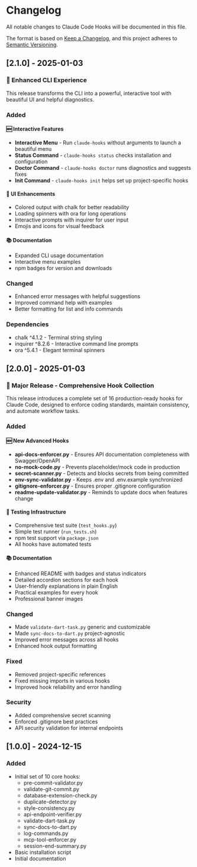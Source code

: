 # Changelog

All notable changes to Claude Code Hooks will be documented in this file.

The format is based on [Keep a Changelog](https://keepachangelog.com/en/1.0.0/),
and this project adheres to [Semantic Versioning](https://semver.org/spec/v2.0.0.html).

## [2.1.0] - 2025-01-03

### 🎨 Enhanced CLI Experience

This release transforms the CLI into a powerful, interactive tool with beautiful UI and helpful diagnostics.

### Added

#### 🆕 Interactive Features
- **Interactive Menu** - Run `claude-hooks` without arguments to launch a beautiful menu
- **Status Command** - `claude-hooks status` checks installation and configuration
- **Doctor Command** - `claude-hooks doctor` runs diagnostics and suggests fixes
- **Init Command** - `claude-hooks init` helps set up project-specific hooks

#### 🎨 UI Enhancements
- Colored output with chalk for better readability
- Loading spinners with ora for long operations
- Interactive prompts with inquirer for user input
- Emojis and icons for visual feedback

#### 📚 Documentation
- Expanded CLI usage documentation
- Interactive menu examples
- npm badges for version and downloads

### Changed
- Enhanced error messages with helpful suggestions
- Improved command help with examples
- Better formatting for list and info commands

### Dependencies
- chalk ^4.1.2 - Terminal string styling
- inquirer ^8.2.6 - Interactive command line prompts
- ora ^5.4.1 - Elegant terminal spinners

## [2.0.0] - 2025-01-03

### 🎉 Major Release - Comprehensive Hook Collection

This release introduces a complete set of 16 production-ready hooks for Claude Code, designed to enforce coding standards, maintain consistency, and automate workflow tasks.

### Added

#### 🆕 New Advanced Hooks
- **api-docs-enforcer.py** - Ensures API documentation completeness with Swagger/OpenAPI
- **no-mock-code.py** - Prevents placeholder/mock code in production
- **secret-scanner.py** - Detects and blocks secrets from being committed
- **env-sync-validator.py** - Keeps .env and .env.example synchronized
- **gitignore-enforcer.py** - Ensures proper .gitignore configuration
- **readme-update-validator.py** - Reminds to update docs when features change

#### 🧪 Testing Infrastructure
- Comprehensive test suite (`test_hooks.py`)
- Simple test runner (`run_tests.sh`)
- npm test support via `package.json`
- All hooks have automated tests

#### 📚 Documentation
- Enhanced README with badges and status indicators
- Detailed accordion sections for each hook
- User-friendly explanations in plain English
- Practical examples for every hook
- Professional banner images

### Changed
- Made `validate-dart-task.py` generic and customizable
- Made `sync-docs-to-dart.py` project-agnostic
- Improved error messages across all hooks
- Enhanced hook output formatting

### Fixed
- Removed project-specific references
- Fixed missing imports in various hooks
- Improved hook reliability and error handling

### Security
- Added comprehensive secret scanning
- Enforced .gitignore best practices
- API security validation for internal endpoints

## [1.0.0] - 2024-12-15

### Added
- Initial set of 10 core hooks:
  - pre-commit-validator.py
  - validate-git-commit.py
  - database-extension-check.py
  - duplicate-detector.py
  - style-consistency.py
  - api-endpoint-verifier.py
  - validate-dart-task.py
  - sync-docs-to-dart.py
  - log-commands.py
  - mcp-tool-enforcer.py
  - session-end-summary.py
- Basic installation script
- Initial documentation